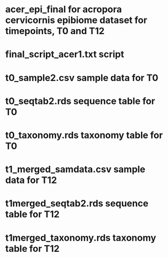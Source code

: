 # acer_epi_final for acropora cervicornis epibiome dataset for timepoints, T0 and T12

# final_script_acer1.txt            script 
# t0_sample2.csv                    sample data for T0
# t0_seqtab2.rds                    sequence table for T0
# t0_taxonomy.rds                   taxonomy table for T0
# t1_merged_samdata.csv             sample data for T12
# t1merged_seqtab2.rds              sequence table for T12
# t1merged_taxonomy.rds             taxonomy table for T12
